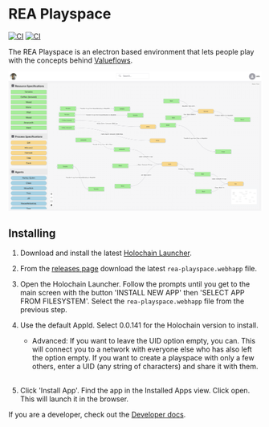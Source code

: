 # REA Playspace

[![CI](https://github.com/lightningrodlabs/rea-playspace/actions/workflows/test.yml/badge.svg)](https://github.com/lightningrodlabs/rea-playspace/actions/workflows/test.yml)
[![CI](https://github.com/lightningrodlabs/rea-playspace/actions/workflows/release.yml/badge.svg)](https://github.com/lightningrodlabs/rea-playspace/actions/workflows/release.yml)

The REA Playspace is an electron based environment that lets people play with the concepts behind [Valueflows](https://www.valueflo.ws/).

![](./docs/assets/demo_flow.png)

## Installing
1) Download and install the latest [Holochain Launcher](https://github.com/holochain/launcher/releases/tag/v0.4.8).

2) From the [releases page](https://github.com/lightningrodlabs/rea-playspace/releases/) download the latest `rea-playspace.webhapp` file.

3) Open the Holochain Launcher. Follow the prompts until you get to the main screen with the button 'INSTALL NEW APP' then 'SELECT APP FROM FILESYSTEM'. Select the `rea-playspace.webhapp` file from the previous step.

4) Use the default AppId. Select 0.0.141 for the Holochain version to install.

   * Advanced: If you want to leave the UID option empty, you can. This will connect you to a network with everyone else who has also left the option empty. If you want to create a playspace with only a few others, enter a UID (any string of characters) and share it with them.
<br></br>
5) Click 'Install App'. Find the app in the Installed Apps view. Click open. This will launch it in the browser.


If you are a developer, check out the [Developer docs](./DEVELOP.md).




